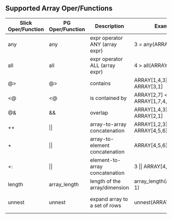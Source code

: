 Supported Array Oper/Functions
------------------------------

| Slick Oper/Function | PG Oper/Function |        Description            |            Example              | Result |
| ------------------- | ---------------- | ----------------------------- | ------------------------------- | ------ |
| any                 | any              | expr operator ANY (array expr)| 3 = any(ARRAY[1,3])             |   t    |
| all                 | all              | expr operator ALL (array expr)| 4 > all(ARRAY[1,3])             |   t    |
| @>                  | @>               | contains                      | ARRAY[1,4,3] @> ARRAY[3,1]      |   t    |
| <@                  | <@               | is contained by               | ARRAY[2,7] <@ ARRAY[1,7,4,2,6]  |   t    |
| @&                  | &&               | overlap                       | ARRAY[1,4,3] && ARRAY[2,1]      |   t    |
| ++                  | &#124;&#124;     | array-to-array concatenation  | ARRAY[1,2,3] &#124;&#124; ARRAY[4,5,6] | {1,2,3,4,5,6} |
| +                   | &#124;&#124;     | array-to-element concatenation| ARRAY[4,5,6] &#124;&#124; 7     | {4,5,6,7} |
| +:                  | &#124;&#124;     | element-to-array concatenation| 3 &#124;&#124; ARRAY[4,5,6]     | {3,4,5,6} |
| length              | array_length     | length of the array/dimension | array_length(array[1,2,3], 1)   |   3    |
| unnest              | unnest           | expand array to a set of rows | unnest(ARRAY[1,2])              | 1<br/> 2<br/> (2 rows) |
